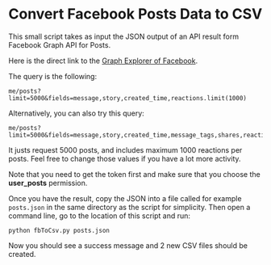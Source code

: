 # Convert Facebook Posts Data to CSV

This small script takes as input the JSON output of an API result form Facebook Graph API for Posts.

Here is the direct link to the [Graph Explorer of Facebook](https://developers.facebook.com/tools/explorer/?method=GET&path=me%2Fposts%3Flimit%3D5000%26fields%3Dmessage%2Cstory%2Ccreated_time%2Cmessage_tags%2Cshares%2Creactions.limit(1000)&version=v2.8).

The query is the following:

    me/posts?limit=5000&fields=message,story,created_time,reactions.limit(1000)

Alternatively, you can also try this query:

    me/posts?limit=5000&fields=message,story,created_time,message_tags,shares,reactions.limit(1000)

It justs request 5000 posts, and includes maximum 1000 reactions per posts. 
Feel free to change those values if you have a lot more activity.

Note that you need to get the token first and make sure that you choose the **user_posts** permission.

Once you have the result, copy the JSON into a file called for example `posts.json` in the same directory as the script for simplicity.
Then open a command line, go to the location of this script and run:

    python fbToCsv.py posts.json

Now you should see a success message and 2 new CSV files should be created.